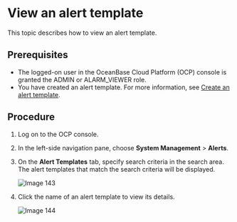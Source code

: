# View an alert template

This topic describes how to view an alert template.

## Prerequisites

* The logged-on user in the OceanBase Cloud Platform (OCP) console is granted the ADMIN or ALARM_VIEWER role.
* You have created an alert template. For more information, see [Create an alert template](9.create-alarm-template.md).

## Procedure

1. Log on to the OCP console.

2. In the left-side navigation pane, choose **System Management** > **Alerts**.

3. On the **Alert Templates** tab, specify search criteria in the search area. The alert templates that match the search criteria will be displayed.

   ![Image 143](https://obbusiness-private.oss-cn-shanghai.aliyuncs.com/doc/img/ocp/401/%E6%9F%A5%E7%9C%8B%E5%91%8A%E8%AD%A6%E6%A8%A1%E6%9D%BF.png)

4. Click the name of an alert template to view its details.

   ![Image 144](https://obbusiness-private.oss-cn-shanghai.aliyuncs.com/doc/img/ocp/401/%E5%91%8A%E8%AD%A6%E6%A8%A1%E6%9D%BF%E8%AF%A6%E6%83%852.png)

